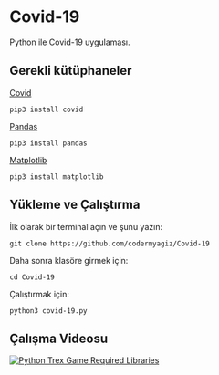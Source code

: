 # Covid-19

Python ile Covid-19 uygulaması.

## Gerekli kütüphaneler
[Covid](https://pypi.org/project/covid/)

    pip3 install covid
[Pandas](https://pypi.org/project/pandas/)

    pip3 install pandas
[Matplotlib](https://pypi.org/project/matplotlib/)

    pip3 install matplotlib

## Yükleme ve Çalıştırma
İlk olarak bir terminal açın ve şunu yazın:

    git clone https://github.com/codermyagiz/Covid-19

Daha sonra klasöre girmek için:

    cd Covid-19
   Çalıştırmak için:


    python3 covid-19.py

## Çalışma Videosu
[![Python Trex Game Required Libraries](https://img.youtube.com/vi/Z0O3eQfPWS4/hqdefault.jpg)](https://www.youtube.com/watch?v=lNEC1I2PHD8)
